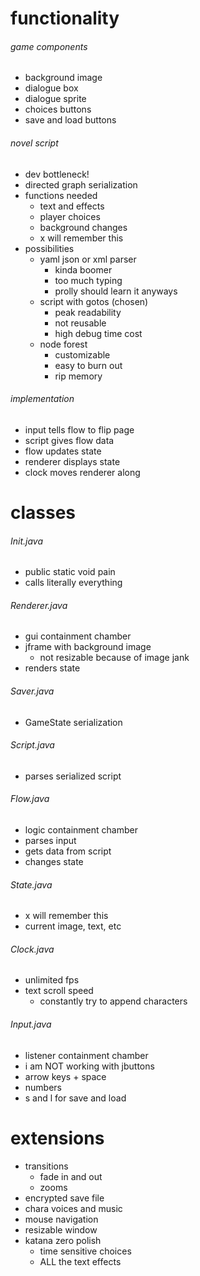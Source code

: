 # functionality

###### game components
- background image
- dialogue box
- dialogue sprite
- choices buttons
- save and load buttons

###### novel script
- dev bottleneck!
- directed graph serialization
- functions needed
  - text and effects
  - player choices
  - background changes
  - x will remember this
- possibilities
  - yaml json or xml parser
    - kinda boomer
    - too much typing
    - prolly should learn it anyways
  - script with gotos (chosen)
    - peak readability
    - not reusable
    - high debug time cost
  - node forest
    - customizable
    - easy to burn out
    - rip memory

###### implementation
- input tells flow to flip page
- script gives flow data
- flow updates state
- renderer displays state
- clock moves renderer along

# classes

###### Init.java
- public static void pain
- calls literally everything

###### Renderer.java
- gui containment chamber
- jframe with background image
  - not resizable because of image jank
- renders state

###### Saver.java
- GameState serialization

###### Script.java
- parses serialized script

###### Flow.java
- logic containment chamber
- parses input
- gets data from script
- changes state

###### State.java
- x will remember this
- current image, text, etc

###### Clock.java
- unlimited fps
- text scroll speed
  - constantly try to append characters

###### Input.java
- listener containment chamber
- i am NOT working with jbuttons
- arrow keys + space
- numbers
- s and l for save and load

# extensions
- transitions
  - fade in and out
  - zooms
- encrypted save file
- chara voices and music
- mouse navigation
- resizable window
- katana zero polish
  - time sensitive choices
  - ALL the text effects
